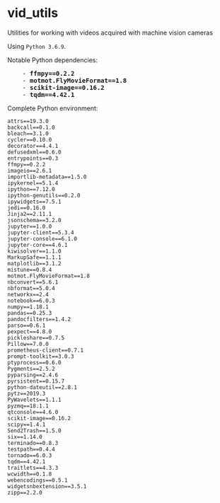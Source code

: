 # vid_utils
Utilities for working with videos acquired with machine vision cameras

Using `Python 3.6.9`.

Notable Python dependencies:

<pre>
    - <b>ffmpy==0.2.2</b>
    - <b>motmot.FlyMovieFormat==1.8</b>
    - <b>scikit-image==0.16.2</b>
    - <b>tqdm==4.42.1</b>
</pre>

Complete Python environment: 
```
attrs==19.3.0
backcall==0.1.0
bleach==3.1.0
cycler==0.10.0
decorator==4.4.1
defusedxml==0.6.0
entrypoints==0.3
ffmpy==0.2.2
imageio==2.6.1
importlib-metadata==1.5.0
ipykernel==5.1.4
ipython==7.12.0
ipython-genutils==0.2.0
ipywidgets==7.5.1
jedi==0.16.0
Jinja2==2.11.1
jsonschema==3.2.0
jupyter==1.0.0
jupyter-client==5.3.4
jupyter-console==6.1.0
jupyter-core==4.6.1
kiwisolver==1.1.0
MarkupSafe==1.1.1
matplotlib==3.1.2
mistune==0.8.4
motmot.FlyMovieFormat==1.8
nbconvert==5.6.1
nbformat==5.0.4
networkx==2.4
notebook==6.0.3
numpy==1.18.1
pandas==0.25.3
pandocfilters==1.4.2
parso==0.6.1
pexpect==4.8.0
pickleshare==0.7.5
Pillow==7.0.0
prometheus-client==0.7.1
prompt-toolkit==3.0.3
ptyprocess==0.6.0
Pygments==2.5.2
pyparsing==2.4.6
pyrsistent==0.15.7
python-dateutil==2.8.1
pytz==2019.3
PyWavelets==1.1.1
pyzmq==18.1.1
qtconsole==4.6.0
scikit-image==0.16.2
scipy==1.4.1
Send2Trash==1.5.0
six==1.14.0
terminado==0.8.3
testpath==0.4.4
tornado==6.0.3
tqdm==4.42.1
traitlets==4.3.3
wcwidth==0.1.8
webencodings==0.5.1
widgetsnbextension==3.5.1
zipp==2.2.0
```
